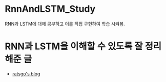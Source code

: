 # RnnAndLSTM_Study
RNN과 LSTM에 대해 공부하고 이를 직접 구현하여 학습 시켜봄.

# RNN과 LSTM을 이해할 수 있도록 잘 정리해준 글

* [ratsgo's blog](https://ratsgo.github.io/natural%20language%20processing/2017/03/09/rnnlstm/)

